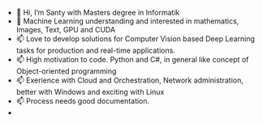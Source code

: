 - 👋 Hi, I’m Santy with Masters degree in Informatik
- 👀 Machine Learning understanding and interested in mathematics, Images, Text, GPU and CUDA
- 📫 Love to develop solutions for Computer Vision based Deep Learning tasks for production and real-time applications.
- 📫 High motivation to code. Python and C#, in general like concept of Object-oriented programming
- 📫 Exerience with Cloud and Orchestration, Network administration, better with Windows and exciting with Linux
- 📫 Process needs good documentation.
- 
<!---
SantySan7/SantySan7 is a ✨ special ✨ repository because its `README.md` (this file) appears on your GitHub profile.
You can click the Preview link to take a look at your changes.
--->
